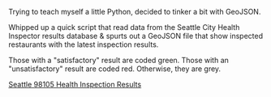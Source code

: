 Trying to teach myself a little Python, decided to tinker a bit with GeoJSON.

Whipped up a quick script that read data from the Seattle City Health Inspector results 
database & spurts out a GeoJSON file that show inspected restaurants with the latest inspection results.

Those with a "satisfactory" result are coded green. Those with an "unsatisfactory" result are coded red. Otherwise, they are grey.

[Seattle 98105 Health Inspection Results](https://github.com/dsmyth/seattlehealthgeojson/blob/master/inspections.geojson)
